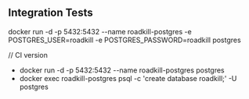 Integration Tests
-----------------
docker run -d -p 5432:5432 --name roadkill-postgres -e POSTGRES_USER=roadkill -e POSTGRES_PASSWORD=roadkill postgres


// CI version
- docker run -d -p 5432:5432 --name roadkill-postgres postgres
- docker exec roadkill-postgres psql -c 'create database roadkill;' -U postgres
